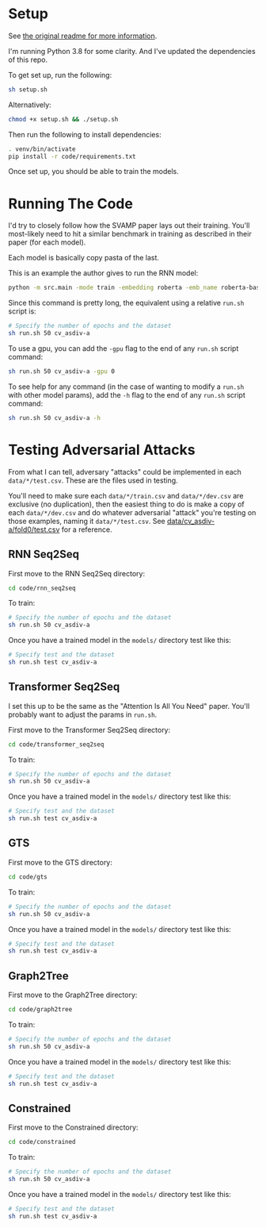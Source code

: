 # Setup

See [the original readme for more information](./OG_README.md).

I'm running Python 3.8 for some clarity. And I've updated the dependencies of this repo.

To get set up, run the following:

```bash
sh setup.sh
```

Alternatively:

```bash
chmod +x setup.sh && ./setup.sh
```

Then run the following to install dependencies:

```bash
. venv/bin/activate
pip install -r code/requirements.txt
```

Once set up, you should be able to train the models.

# Running The Code

I'd try to closely follow how the SVAMP paper lays out their training. You'll most-likely need to hit a similar benchmark in training as described in their paper (for each model).

Each model is basically copy pasta of the last.

This is an example the author gives to run the RNN model:

```bash
python -m src.main -mode train -embedding roberta -emb_name roberta-base -emb1_size 768 -hidden_size 256 -depth 2 -lr 0.0002 -emb_lr 8e-6 -batch_size 4 -epochs 50 -dataset cv_asdiv-a -full_cv -run_name run_cv_asdiv-a
```

Since this command is pretty long, the equivalent using a relative `run.sh` script is:

```bash
# Specify the number of epochs and the dataset
sh run.sh 50 cv_asdiv-a
```

To use a gpu, you can add the `-gpu` flag to the end of any `run.sh` script command:


```bash
sh run.sh 50 cv_asdiv-a -gpu 0
```

To see help for any command (in the case of wanting to modify a `run.sh` with other model params), add the `-h` flag to the end of any `run.sh` script command:

```bash
sh run.sh 50 cv_asdiv-a -h
```

#  Testing Adversarial Attacks

From what I can tell, adversary "attacks" could be implemented in each `data/*/test.csv`. These are the files used in testing.

You'll need to make sure each `data/*/train.csv` and `data/*/dev.csv` are exclusive (no duplication), then the easiest thing to do is make a copy of each `data/*/dev.csv`
and do whatever adversarial "attack" you're testing on those examples, naming it `data/*/test.csv`. See [data/cv_asdiv-a/fold0/test.csv](./data/cv_asdiv-a/fold0/test.csv) for a reference.

## RNN Seq2Seq

First move to the RNN Seq2Seq directory:

```bash
cd code/rnn_seq2seq
```

To train:

```bash
# Specify the number of epochs and the dataset
sh run.sh 50 cv_asdiv-a
```

Once you have a trained model in the `models/` directory test like this:

```bash
# Specify test and the dataset
sh run.sh test cv_asdiv-a
```

## Transformer Seq2Seq

I set this up to be the same as the "Attention Is All You Need" paper. You'll probably want to adjust the params in `run.sh`.

First move to the Transformer Seq2Seq directory:

```bash
cd code/transformer_seq2seq
```

To train:

```bash
# Specify the number of epochs and the dataset
sh run.sh 50 cv_asdiv-a
```

Once you have a trained model in the `models/` directory test like this:

```bash
# Specify test and the dataset
sh run.sh test cv_asdiv-a
```

## GTS

First move to the GTS directory:

```bash
cd code/gts
```

To train:

```bash
# Specify the number of epochs and the dataset
sh run.sh 50 cv_asdiv-a
```

Once you have a trained model in the `models/` directory test like this:

```bash
# Specify test and the dataset
sh run.sh test cv_asdiv-a
```

## Graph2Tree

First move to the Graph2Tree directory:

```bash
cd code/graph2tree
```

To train:

```bash
# Specify the number of epochs and the dataset
sh run.sh 50 cv_asdiv-a
```

Once you have a trained model in the `models/` directory test like this:

```bash
# Specify test and the dataset
sh run.sh test cv_asdiv-a
```

## Constrained

First move to the Constrained directory:

```bash
cd code/constrained
```

To train:

```bash
# Specify the number of epochs and the dataset
sh run.sh 50 cv_asdiv-a
```

Once you have a trained model in the `models/` directory test like this:

```bash
# Specify test and the dataset
sh run.sh test cv_asdiv-a
```
